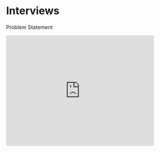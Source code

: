 # Interviews

Problem Statement

<iframe src="https://leetcode.com/playground/xxQNoSeB/shared" frameBorder="0" width="400" height="300"></iframe>

